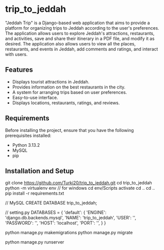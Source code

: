 # trip_to_jeddah
"Jeddah Trip" is a Django-based web application that aims to provide a platform for organizing trips to Jeddah according to the user's preferences. The application allows users to explore Jeddah's attractions, restaurants, and activities, save and share their itinerary in a PDF file, and modify it as desired. The application also allows users to view all the places, restaurants, and events in Jeddah, add comments and ratings, and interact with users.

## Features
- Displays tourist attractions in Jeddah.
- Provides information on the best restaurants in the city.
- A system for arranging trips based on user preferences.
- Easy-to-use interface.
- Displays locations, restaurants, ratings, and reviews.

## Requirements
Before installing the project, ensure that you have the following prerequisites installed:
- Python 3.13.2
- MySQL
- pip

## Installation and Setup

git clone https://github.com/Turki20/trip_to_jeddah.git
cd trip_to_jeddah
python -m virtualenv env
// for windows
cd env/Scripts
activate
cd ..
cd ..
pip install -r requirements.txt

// MySQL
CREATE DATABASE trip_to_jeddah;

// setting.py 
DATABASES = {
    'default': {
        'ENGINE': 'django.db.backends.mysql',
        'NAME': 'trip_to_jeddah',
        'USER': '',
        'PASSWORD': '',
        'HOST': 'localhost',
        'PORT': '',
    }
}

python manage.py makemigrations
python manage.py migrate

python manage.py runserver

